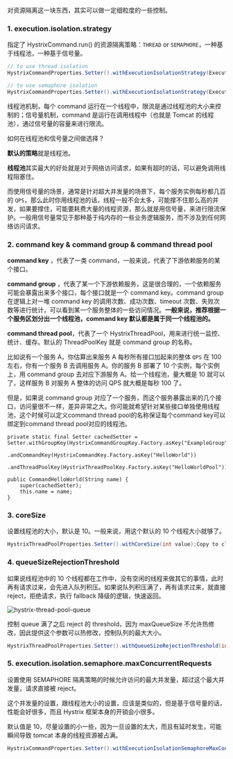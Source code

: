 对资源隔离这一块东西，其实可以做一定细粒度的一些控制。

### 1. execution.isolation.strategy

指定了 HystrixCommand.run() 的资源隔离策略：`THREAD` or `SEMAPHORE`，一种基于线程池，一种基于信号量。

```java
// to use thread isolation
HystrixCommandProperties.Setter().withExecutionIsolationStrategy(ExecutionIsolationStrategy.THREAD)

// to use semaphore isolation
HystrixCommandProperties.Setter().withExecutionIsolationStrategy(ExecutionIsolationStrategy.SEMAPHORE)Copy to clipboardErrorCopied
```

线程池机制，每个 command 运行在一个线程中，限流是通过线程池的大小来控制的；信号量机制，command 是运行在调用线程中（也就是 Tomcat 的线程池），通过信号量的容量来进行限流。

如何在线程池和信号量之间做选择？

**默认的策略**就是线程池。

**线程池**其实最大的好处就是对于网络访问请求，如果有超时的话，可以避免调用线程阻塞住。

而使用信号量的场景，通常是针对超大并发量的场景下，每个服务实例每秒都几百的 `QPS`，那么此时你用线程池的话，线程一般不会太多，可能撑不住那么高的并发，如果要撑住，可能要耗费大量的线程资源，那么就是用信号量，来进行限流保护。一般用信号量常见于那种基于纯内存的一些业务逻辑服务，而不涉及到任何网络访问请求。



### 2. command key & command group & command thread pool

**command key** ，代表了一类 command，一般来说，代表了下游依赖服务的某个接口。

**command group** ，代表了某一个下游依赖服务，这是很合理的，一个依赖服务可能会暴露出来多个接口，每个接口就是一个 command key。command group 在逻辑上对一堆 command key 的调用次数、成功次数、timeout 次数、失败次数等进行统计，可以看到某一个服务整体的一些访问情况。**一般来说，推荐根据一个服务区划分出一个线程池，command key 默认都是属于同一个线程池的。**

**command thread pool**，代表了一个 HystrixThreadPool，用来进行统一监控、统计、缓存。默认的 ThreadPoolKey 就是 command group 的名称。

比如说有一个服务 A，你估算出来服务 A 每秒所有接口加起来的整体 `QPS` 在 100 左右，你有一个服务 B 去调用服务 A。你的服务 B 部署了 10 个实例，每个实例上，用 command group 去对应下游服务 A。给一个线程池，量大概是 10 就可以了，这样服务 B 对服务 A 整体的访问 QPS 就大概是每秒 100 了。

但是，如果说 command group 对应了一个服务，而这个服务暴露出来的几个接口，访问量很不一样，差异非常之大。你可能就希望针对某些接口单独使用线程池，这个时候可以定义command thread pool的名称保证每个command key可以绑定到command thread pool对应的线程池。

```
private static final Setter cachedSetter = Setter.withGroupKey(HystrixCommandGroupKey.Factory.asKey("ExampleGroup"))
                                                 .andCommandKey(HystrixCommandKey.Factory.asKey("HelloWorld"))
                                                 .andThreadPoolKey(HystrixThreadPoolKey.Factory.asKey("HelloWorldPool"));

public CommandHelloWorld(String name) {
    super(cachedSetter);
    this.name = name;
}
```



### 3. coreSize

设置线程池的大小，默认是 10。一般来说，用这个默认的 10 个线程大小就够了。

```java
HystrixThreadPoolProperties.Setter().withCoreSize(int value);Copy to clipboardErrorCopied
```



### 4. queueSizeRejectionThreshold

如果说线程池中的 10 个线程都在工作中，没有空闲的线程来做其它的事情，此时再有请求过来，会先进入队列积压。如果说队列积压满了，再有请求过来，就直接 reject，拒绝请求，执行 fallback 降级的逻辑，快速返回。

![hystrix-thread-pool-queue](https://doocs.gitee.io/advanced-java/docs/high-availability/images/hystrix-thread-pool-queue.png)

控制 queue 满了之后 reject 的 threshold，因为 maxQueueSize 不允许热修改，因此提供这个参数可以热修改，控制队列的最大大小。

```java
HystrixThreadPoolProperties.Setter().withQueueSizeRejectionThreshold(int value);
```



### 5. execution.isolation.semaphore.maxConcurrentRequests

设置使用 SEMAPHORE 隔离策略的时候允许访问的最大并发量，超过这个最大并发量，请求直接被 reject。

这个并发量的设置，跟线程池大小的设置，应该是类似的，但是基于信号量的话，性能会好很多，而且 Hystrix 框架本身的开销会小很多。

默认值是 10，尽量设置的小一些，因为一旦设置的太大，而且有延时发生，可能瞬间导致 tomcat 本身的线程资源被占满。

```java
HystrixCommandProperties.Setter().withExecutionIsolationSemaphoreMaxConcurrentRequests(int value);
```